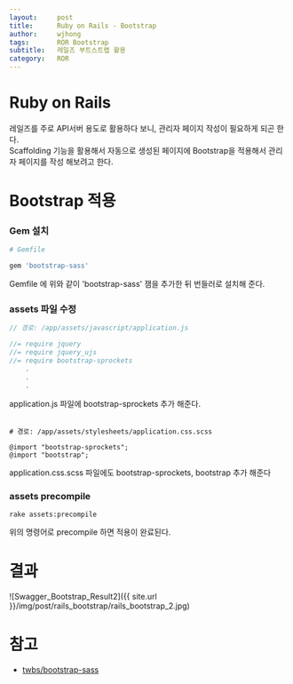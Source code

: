 ```yaml
---
layout:     post
title:      Ruby on Rails - Bootstrap
author:     wjhong
tags:    	ROR Bootstrap
subtitle:  	레일즈 부트스트랩 활용
category:   ROR
---
```


# Ruby on Rails
레일즈를 주로 API서버 용도로 활용하다 보니, 관리자 페이지 작성이 필요하게 되곤 한다.<br />
Scaffolding 기능을 활용해서 자동으로 생성된 페이지에 Bootstrap을 적용해서 관리자 페이지를 작성 해보려고 한다.<br />

# Bootstrap 적용

### Gem 설치

``` Ruby
# Gemfile

gem 'bootstrap-sass'
```

Gemfile 에 위와 같이 'bootstrap-sass' 잼을 추가한 뒤 번들러로 설치해 준다.

### assets 파일 수정

``` javascript
// 경로: /app/assets/javascript/application.js

//= require jquery
//= require jquery_ujs
//= require bootstrap-sprockets
    .
    .
    .

```
application.js 파일에 bootstrap-sprockets 추가 해준다.
<br/><br/>

``` stylesheet
# 경로: /app/assets/stylesheets/application.css.scss

@import "bootstrap-sprockets";
@import "bootstrap";
```
application.css.scss 파일에도 bootstrap-sprockets, bootstrap 추가 해준다

### assets precompile
``` shell
rake assets:precompile
```

위의 명령어로 precompile 하면 적용이 완료된다. <br />

# 결과
![Swagger_Bootstrap_Result2]({{ site.url }}/img/post/rails_bootstrap/rails_bootstrap_2.jpg)
<br />


# 참고
- [twbs/bootstrap-sass](https://github.com/twbs/bootstrap-sass)
